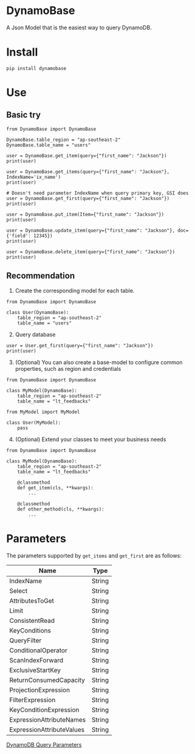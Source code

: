 # DynamoBase

A Json Model that is the easiest way to query DynamoDB.

# Install

```
pip install dynamobase 
```

# Use

## Basic try

```
from DynamoBase import DynamoBase

DynamoBase.table_region = "ap-southeast-2"
DynamoBase.table_name = "users"

user = DynamoBase.get_item(query={"first_name": "Jackson"})
print(user)

user = DynamoBase.get_items(query={"first_name": "Jackson"}, IndexName='ix_name')
print(user)

# Doesn't need parameter IndexName when query primary key, GSI does
user = DynamoBase.get_first(query={"first_name": "Jackson"})
print(user)

user = DynamoBase.put_item(Item={"first_name": "Jackson"})
print(user)

user = DynamoBase.update_item(query={"first_name": "Jackson"}, doc={'field': 12345})
print(user)

user = DynamoBase.delete_item(query={"first_name": "Jackson"})
print(user)
```

## Recommendation

1. Create the corresponding model for each table. 
```
from DynamoBase import DynamoBase

class User(DynamoBase):
    table_region = "ap-southeast-2"
    table_name = "users"

```

2. Query database
```
user = User.get_first(query={"first_name": "Jackson"})
print(user)
```

3. (Optional) You can also create a base-model to configure common properties, such as region and credentials
```
from DynamoBase import DynamoBase

class MyModel(DynamoBase):
    table_region = "ap-southeast-2"
    table_name = "lt_feedbacks"
```

```
from MyModel import MyModel

class User(MyModel):
    pass
```

4. (Optional) Extend your classes to meet your business needs
```
from DynamoBase import DynamoBase

class MyModel(DynamoBase):
    table_region = "ap-southeast-2"
    table_name = "lt_feedbacks"

    @classmethod
    def get_item(cls, **kwargs):
        ...

    @classmethod
    def other_method(cls, **kwargs):
        ...
```

# Parameters

The parameters supported by ```get_items``` and ```get_first``` are as follows:

| Name | Type |
| --- | --- |
|IndexName | String |
|Select | String |
|AttributesToGet | String |
|Limit | String |
|ConsistentRead | String |
|KeyConditions | String |
|QueryFilter | String |
|ConditionalOperator | String |
|ScanIndexForward | String |
|ExclusiveStartKey | String |
|ReturnConsumedCapacity | String |
|ProjectionExpression | String |
|FilterExpression | String |
|KeyConditionExpression | String |
|ExpressionAttributeNames | String |
|ExpressionAttributeValues | String |

[DynamoDB Query Parameters](https://boto3.amazonaws.com/v1/documentation/api/latest/reference/services/dynamodb.html#DynamoDB.Client.query)
